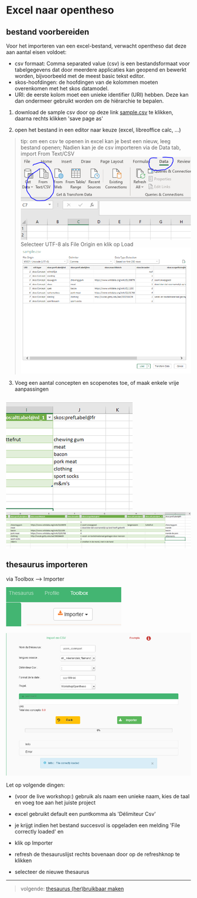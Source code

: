 # Excel naar opentheso

## bestand voorbereiden

Voor het importeren van een excel-bestand, verwacht opentheso dat deze aan aantal eisen voldoet:
- csv formaat: Comma separated value (csv) is een bestandsformaat voor tabelgegevens dat door meerdere applicaties kan geopend en bewerkt worden, bijvoorbeeld met de meest basic tekst editor.
- skos-hoofdingen: de hoofdingen van de kolommen moeten overenkomen met het skos datamodel.
- URI: de eerste kolom moet een unieke identifier (URI) hebben. Deze kan dan ondermeer gebruikt worden om de hiërarchie te bepalen.

1. download de sample csv door op deze link [sample.csv](https://github.com/MoMu-Antwerp/WorkshopOpentheso/raw/main/sample.csv)
 te klikken, daarna rechts klikken 'save page as'


2. open het bestand in een editor naar keuze (excel, libreoffice calc, ...)
> tip: om een csv te openen in excel kan je best een nieuw, leeg bestand openen; Nadien kan je de csv importeren via de Data tab, import From Text/CSV ![](assets/2022-10-19-15-57-05.png)
> Selecteer UTF-8 als File Origin en klik op Load
![](assets/2022-10-19-15-59-58.png)

3. Voeg een aantal concepten en scopenotes toe, of maak enkele vrije aanpassingen

![](assets/2022-10-19-16-06-11.png)
![](assets/2022-10-19-16-07-16.png)


## thesaurus importeren
via Toolbox --> Importer

![](2022-10-19-14-43-51.png)

![](assets/2022-10-19-16-09-13.png)

Let op volgende dingen:
- (voor de live workshop:) gebruik als naam een unieke naam, kies de taal en voeg toe aan het juiste project
- excel gebruikt default een puntkomma als 'Délimiteur Csv'
- je krijgt indien het bestand succesvol is opgeladen een melding 'File correctly loaded' en


- klik op Importer

- refresh de thesauruslijst rechts bovenaan door op de refreshknop te klikken
- selecteer de nieuwe thesaurus

---

> volgende: [thesaurus (her)bruikbaar maken](https://github.com/MoMu-Antwerp/WorkshopOpentheso/blob/main/hergebruik.md)
